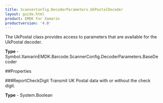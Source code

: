 ```yaml
---
title: ScannerConfig.DecoderParameters.UkPostalDecoder
layout: guide.html 
product: EMDK For Xamarin 
productversion: '4.0' 
---
```

The UkPostal class provides access to parameters that are available for the UkPostal decoder.

**Type** - Symbol.XamarinEMDK.Barcode.ScannerConfig.DecoderParameters.BaseDecoder

##Properties

###ReportCheckDigit
Transmit UK Postal data with or without the check digit.

**Type** - System.Boolean


